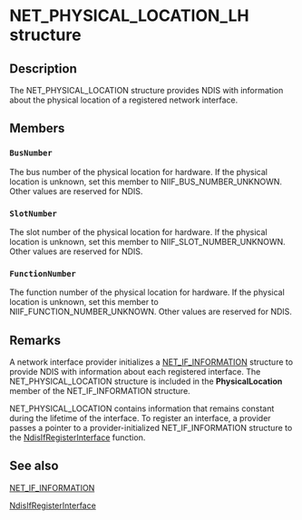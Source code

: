 # NET_PHYSICAL_LOCATION_LH structure

## Description

The NET_PHYSICAL_LOCATION structure provides NDIS with information about the physical location of a
registered network interface.

## Members

### `BusNumber`

The bus number of the physical location for hardware. If the physical location is unknown, set
this member to NIIF_BUS_NUMBER_UNKNOWN. Other values are reserved for NDIS.

### `SlotNumber`

The slot number of the physical location for hardware. If the physical location is unknown, set
this member to NIIF_SLOT_NUMBER_UNKNOWN. Other values are reserved for NDIS.

### `FunctionNumber`

The function number of the physical location for hardware. If the physical location is unknown,
set this member to NIIF_FUNCTION_NUMBER_UNKNOWN. Other values are reserved for NDIS.

## Remarks

A network interface provider initializes a
[NET_IF_INFORMATION](https://learn.microsoft.com/windows-hardware/drivers/ddi/content/ndis/ns-ndis-_net_if_information) structure to provide
NDIS with information about each registered interface. The NET_PHYSICAL_LOCATION structure is included in
the
**PhysicalLocation** member of the NET_IF_INFORMATION structure.

NET_PHYSICAL_LOCATION contains information that remains constant during the lifetime of the interface.
To register an interface, a provider passes a pointer to a provider-initialized NET_IF_INFORMATION
structure to the
[NdisIfRegisterInterface](https://learn.microsoft.com/windows-hardware/drivers/ddi/content/ndis/nf-ndis-ndisifregisterinterface) function.

## See also

[NET_IF_INFORMATION](https://learn.microsoft.com/windows-hardware/drivers/ddi/content/ndis/ns-ndis-_net_if_information)

[NdisIfRegisterInterface](https://learn.microsoft.com/windows-hardware/drivers/ddi/content/ndis/nf-ndis-ndisifregisterinterface)